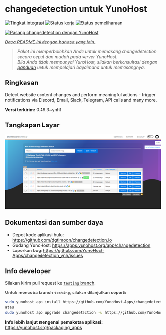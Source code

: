 <!--
N.B.: README ini dibuat secara otomatis oleh <https://github.com/YunoHost/apps/tree/master/tools/readme_generator>
Ini TIDAK boleh diedit dengan tangan.
-->

# changedetection untuk YunoHost

[![Tingkat integrasi](https://apps.yunohost.org/badge/integration/changedetection)](https://ci-apps.yunohost.org/ci/apps/changedetection/)
![Status kerja](https://apps.yunohost.org/badge/state/changedetection)
![Status pemeliharaan](https://apps.yunohost.org/badge/maintained/changedetection)

[![Pasang changedetection dengan YunoHost](https://install-app.yunohost.org/install-with-yunohost.svg)](https://install-app.yunohost.org/?app=changedetection)

*[Baca README ini dengan bahasa yang lain.](./ALL_README.md)*

> *Paket ini memperbolehkan Anda untuk memasang changedetection secara cepat dan mudah pada server YunoHost.*  
> *Bila Anda tidak mempunyai YunoHost, silakan berkonsultasi dengan [panduan](https://yunohost.org/install) untuk mempelajari bagaimana untuk memasangnya.*

## Ringkasan

Detect website content changes and perform meaningful actions - trigger notifications via Discord, Email, Slack, Telegram, API calls and many more.


**Versi terkirim:** 0.49.3~ynh1

## Tangkapan Layar

![Tangkapan Layar pada changedetection](./doc/screenshots/screenshot.png)

## Dokumentasi dan sumber daya

- Depot kode aplikasi hulu: <https://github.com/dgtlmoon/changedetection.io>
- Gudang YunoHost: <https://apps.yunohost.org/app/changedetection>
- Laporkan bug: <https://github.com/YunoHost-Apps/changedetection_ynh/issues>

## Info developer

Silakan kirim pull request ke [`testing` branch](https://github.com/YunoHost-Apps/changedetection_ynh/tree/testing).

Untuk mencoba branch `testing`, silakan dilanjutkan seperti:

```bash
sudo yunohost app install https://github.com/YunoHost-Apps/changedetection_ynh/tree/testing --debug
atau
sudo yunohost app upgrade changedetection -u https://github.com/YunoHost-Apps/changedetection_ynh/tree/testing --debug
```

**Info lebih lanjut mengenai pemaketan aplikasi:** <https://yunohost.org/packaging_apps>
